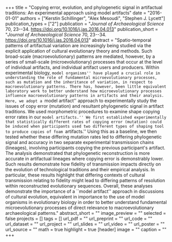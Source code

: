 +++
title = "Copying error, evolution, and phylogenetic signal in artifactual traditions: An experimental approach using model artifacts"
date = "2016-01-01"
authors = ["Kerstin Schillinger", "Alex Mesoudi", "Stephen J. Lycett"]
publication_types = ["2"]
publication = "_Journal of Archaeological Science_ 70, 23--34. https://doi.org/10.1016/j.jas.2016.04.013"
publication_short = "_Journal of Archaeological Science_ 70, 23--34. https://doi.org/10.1016/j.jas.2016.04.013"
abstract = "Spatio-temporal patterns of artifactual variation are increasingly being studied via the explicit application of cultural evolutionary theory and methods. Such broad-scale (macroevolutionary) patterns are mediated, however, by a series of small-scale (microevolutionary) processes that occur at the level of individual artifacts, and individual artifact users and producers. Within experimental biology, ``model organisms'' have played a crucial role in understanding the role of fundamental microevolutionary processes, such as mutation and the inheritance of variation, in respect to macroevolutionary patterns. There has, however, been little equivalent laboratory work to better understand how microevolutionary processes influence macroevolutionary patterns in artifacts and their analysis. Here, we adopt a ``model artifact'' approach to experimentally study the issues of copy error (mutation) and resultant phylogenetic signal in artifact traditions. We used morphometric procedures to examine shape copying error rates in our ``model artifacts.'' We first established experimentally that statistically different rates of copying error (mutation) could be induced when participants used two different types of shaping tool to produce copies of foam ``artifacts.'' Using this as a baseline, we then tested whether these differing mutation rates led to differing phylogenetic signal and accuracy in two separate experimental transmission chains (lineages), involving participants copying the previous participant's artifact. The analysis demonstrated that phylogenetic reconstruction is more accurate in artifactual lineages where copying error is demonstrably lower. Such results demonstrate how fidelity of transmission impacts directly on the evolution of technological traditions and their empirical analysis. In particular, these results highlight that differing contexts of cultural transmission relating to fidelity might lead to differing patterns of resolution within reconstructed evolutionary sequences. Overall, these analyses demonstrate the importance of a ``model artifact'' approach in discussions of cultural evolution, equivalent in importance to the use of model organisms in evolutionary biology in order to better understand fundamental microevolutionary processes of direct relevance to macroevolutionary archaeological patterns."
abstract_short = ""
image_preview = ""
selected = false
projects = []
tags = []
url_pdf = ""
url_preprint = ""
url_code = ""
url_dataset = ""
url_project = ""
url_slides = ""
url_video = ""
url_poster = ""
url_source = ""
math = true
highlight = true
[header]
image = ""
caption = ""
+++
